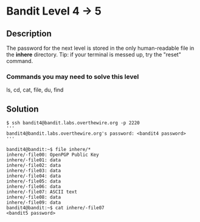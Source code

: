 # Bandit Level 4 -> 5

## Description
The password for the next level is stored in the only human-readable file in the **inhere** directory. Tip: if your terminal is messed up, try the "reset" command.

### Commands you may need to solve this level
ls, cd, cat, file, du, find

## Solution
```
$ ssh bandit4@bandit.labs.overthewire.org -p 2220
'''
bandit4@bandit.labs.overthewire.org's password: <bandit4 password>
'''

bandit4@bandit:~$ file inhere/*
inhere/-file00: OpenPGP Public Key
inhere/-file01: data
inhere/-file02: data
inhere/-file03: data
inhere/-file04: data
inhere/-file05: data
inhere/-file06: data
inhere/-file07: ASCII text
inhere/-file08: data
inhere/-file09: data
bandit4@bandit:~$ cat inhere/-file07 
<bandit5 password>
```
